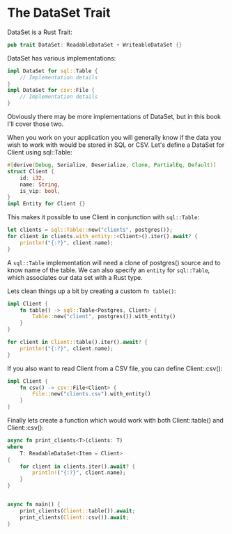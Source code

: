 # The DataSet Trait

DataSet is a Rust Trait:

```rust
pub trait DataSet: ReadableDataSet + WriteableDataSet {}
```

DataSet has various implementations:

```rust
impl DataSet for sql::Table {
    // Implementation details
}
impl DataSet for csv::File {
    // Implementation details
}
```

Obviously there may be more implementations of DataSet, but in this book I'll cover those two.

When you work on your application you will generally know if the data you wish to work with would
be stored in SQL or CSV. Let's define a DataSet for Client using sql::Table:

```rust
#[derive(Debug, Serialize, Deserialize, Clone, PartialEq, Default)]
struct Client {
    id: i32,
    name: String,
    is_vip: bool,
}
impl Entity for Client {}
```

This makes it possible to use Client in conjunction with `sql::Table`:

```rust
let clients = sql::Table::new("clients", postgres());
for client in clients.with_entity::<Client>().iter().await? {
    println!("{:?}", client.name);
}
```

A `sql::Table` implementation will need a clone of postgres() source and to know name of the table.
We can also specify an `entity` for `sql::Table`, which associates our data set with a Rust type.

Lets clean things up a bit by creating a custom `fn table()`:

```rust
impl Client {
    fn table() -> sql::Table<Postgres, Client> {
        Table::new("client", postgres()).with_entity()
    }
}

for client in Client::table().iter().await? {
    println!("{:?}", client.name);
}
```

If you also want to read Client from a CSV file, you can define Client::csv():

```rust
impl Client {
    fn csv() -> csv::File<Client> {
        File::new("clients.csv").with_entity()
    }
}
```

Finally lets create a function which would work with both Client::table() and Client::csv():

```rust
async fn print_clients<T>(clients: T)
where
    T: ReadableDataSet<Item = Client>
{
    for client in clients.iter().await? {
        println!("{:?}", client.name);
    }
}


async fn main() {
    print_clients(Client::table()).await;
    print_clients(Client::csv()).await;
}
```
